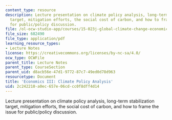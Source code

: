 ```yaml
---
content_type: resource
description: Lecture presentation on climate policy analysis, long-term stabilization
  target, mitigation efforts, the social cost of carbon, and how to frame the issue
  for public/policy discussion.
file: /ol-ocw-studio-app/courses/15-023j-global-climate-change-economics-science-and-policy-spring-2008/2c242210a0ec657e06cdcc0f8dff4d14_lec14.pdf
file_size: 682490
file_type: application/pdf
learning_resource_types:
- Lecture Notes
license: https://creativecommons.org/licenses/by-nc-sa/4.0/
ocw_type: OCWFile
parent_title: Lecture Notes
parent_type: CourseSection
parent_uid: d8acb56e-47d1-9772-87c7-49ed0d78d963
resourcetype: Document
title: 'Economics III: Climate Policy Analysis'
uid: 2c242210-a0ec-657e-06cd-cc0f8dff4d14
---
```

Lecture presentation on climate policy analysis, long-term stabilization target, mitigation efforts, the social cost of carbon, and how to frame the issue for public/policy discussion.